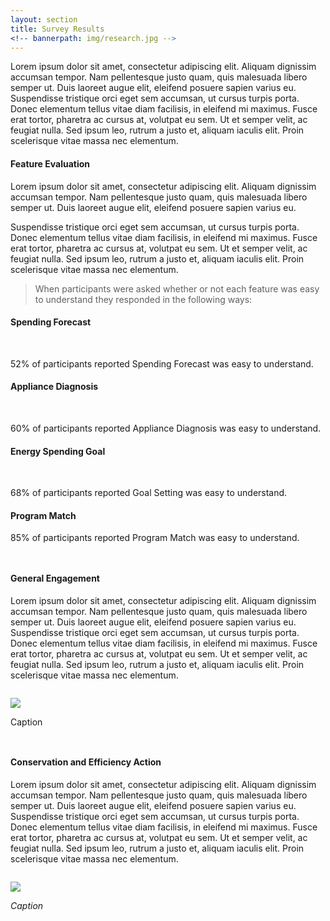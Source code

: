 ```yaml
---
layout: section
title: Survey Results
<!-- bannerpath: img/research.jpg -->
---
```


<p>Lorem ipsum dolor sit amet, consectetur adipiscing elit. Aliquam dignissim accumsan tempor. Nam pellentesque justo quam, quis malesuada libero semper ut. Duis laoreet augue elit, eleifend posuere sapien varius eu. Suspendisse tristique orci eget sem accumsan, ut cursus turpis porta. Donec elementum tellus vitae diam facilisis, in eleifend mi maximus. Fusce erat tortor, pharetra ac cursus at, volutpat eu sem. Ut et semper velit, ac feugiat nulla. Sed ipsum leo, rutrum a justo et, aliquam iaculis elit. Proin scelerisque vitae massa nec elementum.</p>








<div class="charts">
<div class="row">		
	<div class="col-sm-7">
		<h4>Feature Evaluation</h4>
		<p>Lorem ipsum dolor sit amet, consectetur adipiscing elit. Aliquam dignissim accumsan tempor. Nam pellentesque justo quam, quis malesuada libero semper ut. Duis laoreet augue elit, eleifend posuere sapien varius eu.</p>
		<p>Suspendisse tristique orci eget sem accumsan, ut cursus turpis porta. Donec elementum tellus vitae diam facilisis, in eleifend mi maximus. Fusce erat tortor, pharetra ac cursus at, volutpat eu sem. Ut et semper velit, ac feugiat nulla. Sed ipsum leo, rutrum a justo et, aliquam iaculis elit. Proin scelerisque vitae massa nec elementum.</p>
	</div>
	<div class="col-md-5">
		<div id="utilityBill" class="surveyFeatureBaseline"></div>
	</div>
	
</div>
<p><blockquote>When participants were asked whether or not each feature was easy to understand they responded in the following ways:</blockquote></p>
<div class="row">
	<div class="col-sm-3">
		<h4>Spending Forecast</h4>
		<div id="forecastEval" class="surveyFeature"></div>
		<br>
		<p>52% of participants reported Spending Forecast was easy to understand.</p>
	</div>
	<div class="col-sm-3">
		<h4>Appliance Diagnosis</h4>
		<div id="applianceEval" class="surveyFeature"></div>
		<br>
		<p>60% of participants reported Appliance Diagnosis was easy to understand.</p>
	</div>
	<div class="col-sm-3">
		<h4>Energy Spending Goal</h4>
		<div id="goalEval" class="surveyFeature"></div>
		<br>
		<p>68% of participants reported Goal Setting was easy to understand.</p>
	</div>
	<div class="col-sm-3">
		<h4>Program Match</h4>
		<div id="programEval" class="surveyFeature"></div>
		<p>85% of participants reported Program Match was easy to understand.</p>
	</div>
</div>
</div>
<div class="row">	
	<div class="col-sm-4" style="padding-top:1em">
		<h4>General Engagement</h4>
		<p>Lorem ipsum dolor sit amet, consectetur adipiscing elit. Aliquam dignissim accumsan tempor. Nam pellentesque justo quam, quis malesuada libero semper ut. Duis laoreet augue elit, eleifend posuere sapien varius eu. Suspendisse tristique orci eget sem accumsan, ut cursus turpis porta. Donec elementum tellus vitae diam facilisis, in eleifend mi maximus. Fusce erat tortor, pharetra ac cursus at, volutpat eu sem. Ut et semper velit, ac feugiat nulla. Sed ipsum leo, rutrum a justo et, aliquam iaculis elit. Proin scelerisque vitae massa nec elementum.</p>
	</div>
	<div class="col-sm-8">
		<img src="http://placehold.it/800x600" class="img-responsive" style="padding-top:1em">
		<p class="caption">Caption</p>
	</div>
</div>


<div class="row">	
	<div class="col-sm-4" style="padding-top:1em">
		<h4>Conservation and Efficiency Action</h4>
		<p>Lorem ipsum dolor sit amet, consectetur adipiscing elit. Aliquam dignissim accumsan tempor. Nam pellentesque justo quam, quis malesuada libero semper ut. Duis laoreet augue elit, eleifend posuere sapien varius eu. Suspendisse tristique orci eget sem accumsan, ut cursus turpis porta. Donec elementum tellus vitae diam facilisis, in eleifend mi maximus. Fusce erat tortor, pharetra ac cursus at, volutpat eu sem. Ut et semper velit, ac feugiat nulla. Sed ipsum leo, rutrum a justo et, aliquam iaculis elit. Proin scelerisque vitae massa nec elementum.</p>
	</div>
	<div class="col-sm-8">
		<img src="http://placehold.it/800x600" class="img-responsive" style="padding-top:1em">
		<p class="caption"><i>Caption</i></p>
	</div>
</div>

<script type="text/javascript" src="js/d3.min.js"></script>
<script type="text/javascript" src="js/radialProgress.js"></script>
